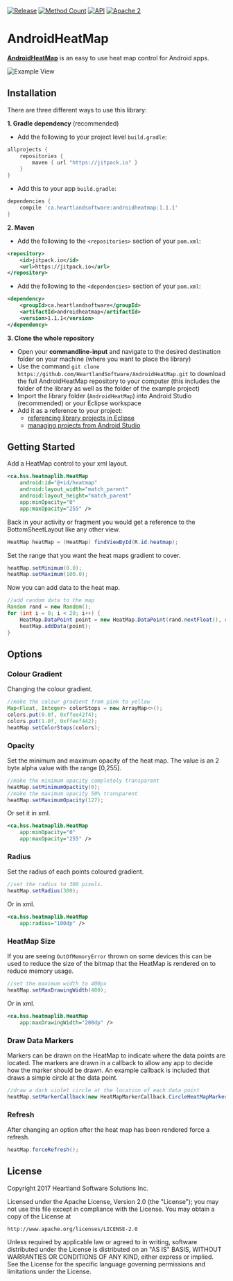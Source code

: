 [![Release](https://jitpack.io/v/ca.heartlandsoftware/androidheatmap.svg)](https://jitpack.io/#ca.heartlandsoftware/androidheatmap)
[![Method Count](https://img.shields.io/badge/Methods%20and%20size-105%20|%2014%20KB-e91e63.svg)](http://www.methodscount.com/?lib=ca.heartlandsoftware%3Aandroidheatmap%3A1.1.1)
[![API](https://img.shields.io/badge/API-18%2B-yellow.svg?style=flat)](https://android-arsenal.com/api?level=18)
[![Apache 2](https://img.shields.io/badge/license-Apache%202-blue.svg)](https://github.com/HeartlandSoftware/AndroidHeatMap/blob/master/LICENSE)

# AndroidHeatMap

[**AndroidHeatMap**](https://github.com/HeartlandSoftware/AndroidHeatMap) is an easy to use heat map control for Android apps.

![Example View](https://raw.githubusercontent.com/HeartlandSoftware/AndroidHeatMap/master/images/screen.png)

## Installation

There are three different ways to use this library:

**1. Gradle dependency** (recommended)

- Add the following to your project level `build.gradle`:

```gradle
allprojects {
	repositories {
		maven { url "https://jitpack.io" }
	}
}
```
- Add this to your app `build.gradle`:

```gradle
dependencies {
	compile 'ca.heartlandsoftware:androidheatmap:1.1.1'
}
```

**2. Maven**
- Add the following to the `<repositories>` section of your `pom.xml`:

```xml
<repository>
	<id>jitpack.io</id>
	<url>https://jitpack.io</url>
</repository>
```
- Add the following to the `<dependencies>` section of your `pom.xml`:

```xml
<dependency>
	<groupId>ca.heartlandsoftware</groupId>
	<artifactId>androidheatmap</artifactId>
	<version>1.1.1</version>
</dependency>
```

**3. Clone the whole repository**
 - Open your **commandline-input** and navigate to the desired destination folder on your machine (where you want to place the library)
 - Use the command `git clone https://github.com/HeartlandSoftware/AndroidHeatMap.git` to download the full AndroidHeatMap repository to your computer (this includes the folder of the library as well as the folder of the example project)
 - Import the library folder (`AndroidHeatMap`) into Android Studio (recommended) or your Eclipse workspace
 - Add it as a reference to your project: 
   - [referencing library projects in Eclipse](http://developer.android.com/tools/projects/projects-eclipse.html#ReferencingLibraryProject)
   - [managing projects from Android Studio](https://developer.android.com/sdk/installing/create-project.html)

## Getting Started

Add a HeatMap control to your xml layout.

```xml
<ca.hss.heatmaplib.HeatMap
    android:id="@+id/heatmap"
    android:layout_width="match_parent"
    android:layout_height="match_parent"
    app:minOpacity="0"
    app:maxOpacity="255" />
```

Back in your activity or fragment you would get a reference to the BottomSheetLayout like any other view.
```java
HeatMap heatMap = (HeatMap) findViewById(R.id.heatmap);
```

Set the range that you want the heat maps gradient to cover.

```java
heatMap.setMinimum(0.0);
heatMap.setMaximum(100.0);
```

Now you can add data to the heat map.

```java
//add random data to the map
Random rand = new Random();
for (int i = 0; i < 20; i++) {
    HeatMap.DataPoint point = new HeatMap.DataPoint(rand.nextFloat(), rand.nextFloat(), rand.nextDouble() * 100.0);
    heatMap.addData(point);
}
```

## Options

### Colour Gradient

Changing the colour gradient.

```java
//make the colour gradient from pink to yellow
Map<Float, Integer> colorStops = new ArrayMap<>();
colors.put(0.0f, 0xffee42f4);
colors.put(1.0f, 0xffeef442);
heatMap.setColorStops(colors);
```

### Opacity

Set the minimum and maximum opacity of the heat map. The value is an 2 byte alpha value with the range [0,255].

```java
//make the minimum opacity completely transparent
heatMap.setMinimumOpactity(0);
//make the maximum opacity 50% transparent
heatMap.setMaximumOpacity(127);
```

Or set it in xml.

```xml
<ca.hss.heatmaplib.HeatMap
    app:minOpacity="0"
    app:maxOpacity="255" />
```

### Radius

Set the radius of each points coloured gradient.

```java
//set the radius to 300 pixels.
heatMap.setRadius(300);
```

Or in xml.

```xml
<ca.hss.heatmaplib.HeatMap
    app:radius="100dp" />
```

### HeatMap Size

If you are seeing ```OutOfMemoryError``` thrown on some devices this can be used to reduce the size of the bitmap that the HeatMap is rendered on to reduce memory usage.

```java
//set the maximum width to 400px
heatMap.setMaxDrawingWidth(400);
```

Or in xml.

```xml
<ca.hss.heatmaplib.HeatMap
    app:maxDrawingWidth="200dp" />
```

### Draw Data Markers

Markers can be drawn on the HeatMap to indicate where the data points are located. The markers are drawn in a callback to allow any app to decide how the marker should be drawn. An example callback is included that draws a simple circle at the data point.

```java
//draw a dark violet circle at the location of each data point
heatMap.setMarkerCallback(new HeatMapMarkerCallback.CircleHeatMapMarker(0xff9400D3));
```

### Refresh

After changing an option after the heat map has been rendered force a refresh.

```java
heatMap.forceRefresh();
```

## License

Copyright 2017 Heartland Software Solutions Inc.

Licensed under the Apache License, Version 2.0 (the "License");
you may not use this file except in compliance with the License.
You may obtain a copy of the License at

    http://www.apache.org/licenses/LICENSE-2.0

Unless required by applicable law or agreed to in writing, software
distributed under the License is distributed on an "AS IS" BASIS,
WITHOUT WARRANTIES OR CONDITIONS OF ANY KIND, either express or
implied. See the License for the specific language governing
permissions and limitations under the License.
